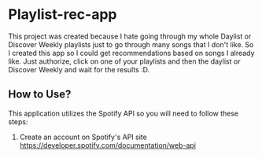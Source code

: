 # Playlist-rec-app
This project was created because I hate going through my whole Daylist or Discover Weekly playlists just to go through many songs that I don't like. So I created this app so I could get recommendations based on songs I already like. Just authorize, click on one of your playlists and then the daylist or Discover Weekly and wait for the results :D.

## How to Use?
This application utilizes the Spotify API so you will need to follow these steps:
1. Create an account on Spotify's API site https://developer.spotify.com/documentation/web-api 
